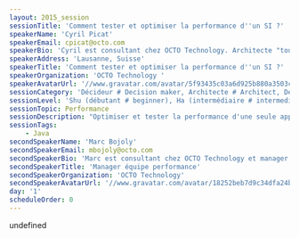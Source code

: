 ```yaml
---
layout: 2015_session
sessionTitle: 'Comment tester et optimiser la performance d''un SI ?'
speakerName: 'Cyril Picat'
speakerEmail: cpicat@octo.com
speakerBio: 'Cyril est consultant chez OCTO Technology. Architecte "tout-terrain", il intervient aussi bien sur des missions d''audit, d''architecture d''applications et d''architecture de SI que sur des missions de mobilité ou de cadrage produit. Il travaille depuis 1 an sur un projet de migration de banque et s''intéresse tout particulièrement à la montée en charge de cette plateforme.'
speakerAddress: 'Lausanne, Suisse'
speakerTitle: 'Comment tester et optimiser la performance d''un SI ?'
speakerOrganization: 'OCTO Technology '
speakerAvatarUrl: '//www.gravatar.com/avatar/5f93435c03a6d925b880a3503cf72c56?size=200&default=mm'
sessionCategory: 'Décideur # Decision maker, Architecte # Architect, Développeur # Developer'
sessionLevel: 'Shu (débutant # beginner), Ha (intermédiaire # intermediate)'
sessionTopic: Performance
sessionDescription: "Optimiser et tester la performance d'une seule application devient un sujet maîtrisé, avec des méthodes et des outils dorénavant rodés. Pour autant, réaliser des tests significatifs à un coût raisonnable reste un challenge.\n\nQu'en est-il dans le cas d'un SI tout entier ? Si le \"service\" rendu à l'utilisateur repose sur plusieurs applications, les pratiques sont beaucoup plus balbutiantes et beaucoup de questions se posent : faut-il tester chaque application en isolation ? Y a-t-il un vrai ROI à ces tests, ou est-ce un chantier pharaonique ?\n\nA l'heure où les architectures doivent de plus en plus exposer et consommer des services, à l'heure de l'expérience digitale, le temps de réponse ressenti par un utilisateur ne doit plus être une inconnue ! Et ceci même si sa réponse sollicite plusieurs applications dans mon SI.\n\nAujourd'hui les outils techniques et méthodologiques existent, nous les avons utilisés. Cette session sera l'occasion de proposer notre méthode pour aborder ces tests, basé sur un REX dans le trading bancaire."
sessionTags:
    - Java
secondSpeakerName: 'Marc Bojoly'
secondSpeakerEmail: mbojoly@octo.com
secondSpeakerBio: 'Marc est consultant chez OCTO Technology et manager de l''équipe performance. Au delà de ces missions de tests de performance et d''audit, il intervient également sur des missions de cadrage d''applications. Développeur puis architecte, il se passionne depuis des années pour les architectures performantes : in-memory data grid, systèmes distribués. Auteur sur le blog.octo.com et speaker sur ces sujets, il a co-condé le Performance User Group Paris il y a 2 ans.'
secondSpeakerTitle: 'Manager équipe performance'
secondSpeakerOrganization: 'OCTO Technology'
secondSpeakerAvatarUrl: '//www.gravatar.com/avatar/18252beb7d9c34dfa24b284795ae03b9?size=200&default=mm'
day: '1'
scheduleOrder: 0
---
```


undefined
